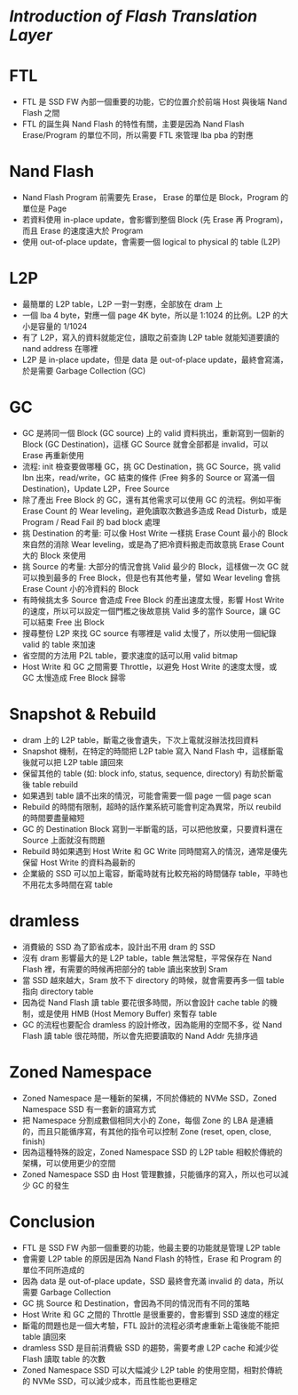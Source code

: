 # _Introduction of Flash Translation Layer_

# FTL

* FTL 是 SSD FW 內部一個重要的功能，它的位置介於前端 Host 與後端 Nand Flash 之間
* FTL 的誕生與 Nand Flash 的特性有關，主要是因為 Nand Flash Erase/Program 的單位不同，所以需要 FTL 來管理 lba pba 的對應

# Nand Flash

* Nand Flash Program 前需要先 Erase， Erase 的單位是 Block，Program 的單位是 Page
* 若資料使用 in-place update，會影響到整個 Block (先 Erase 再 Program)，而且 Erase 的速度遠大於 Program
* 使用 out-of-place update，會需要一個 logical to physical 的 table (L2P)

# L2P

* 最簡單的 L2P table，L2P 一對一對應，全部放在 dram 上
* 一個 lba 4 byte，對應一個 page 4K byte，所以是 1:1024 的比例。L2P 的大小是容量的 1/1024
* 有了 L2P，寫入的資料就能定位，讀取之前查詢 L2P table 就能知道要讀的 nand address 在哪裡
* L2P 是 in-place update，但是 data 是 out-of-place update，最終會寫滿，於是需要 Garbage Collection (GC)

# GC

* GC 是將同一個 Block (GC source) 上的 valid 資料挑出，重新寫到一個新的 Block (GC Destination)，這樣 GC Source 就會全部都是 invalid，可以 Erase 再重新使用
* 流程: init 檢查要做哪種 GC，挑 GC Destination，挑 GC Source，挑 valid lbn 出來，read/write，GC 結束的條件 (Free 夠多的 Source or 寫滿一個 Destination)，Update L2P，Free Source
* 除了產出 Free Block 的 GC，還有其他需求可以使用 GC 的流程。例如平衡 Erase Count 的 Wear leveling，避免讀取次數過多造成 Read Disturb，或是 Program / Read Fail 的 bad block 處理
* 挑 Destination 的考量: 可以像 Host Write 一樣挑 Erase Count 最小的 Block 來自然的消除 Wear leveling，或是為了把冷資料搬走而故意挑 Erase Count 大的 Block 來使用
* 挑 Source 的考量: 大部分的情況會挑 Valid 最少的 Block，這樣做一次 GC 就可以換到最多的 Free Block，但是也有其他考量，譬如 Wear leveling 會挑 Erase Count 小的冷資料的 Block
* 有時候挑太多 Source 會造成 Free Block 的產出速度太慢，影響 Host Write 的速度，所以可以設定一個門檻之後故意挑 Valid 多的當作 Source，讓 GC 可以結束 Free 出 Block
* 搜尋整份 L2P 來找 GC source 有哪裡是 valid 太慢了，所以使用一個紀錄 valid 的 table 來加速
* 省空間的方法用 P2L table，要求速度的話可以用 valid bitmap
* Host Write 和 GC 之間需要 Throttle，以避免 Host Write 的速度太慢，或 GC 太慢造成 Free Block 歸零

# Snapshot & Rebuild

* dram 上的 L2P table，斷電之後會遺失，下次上電就沒辦法找回資料
* Snapshot 機制，在特定的時間把 L2P table 寫入 Nand Flash 中，這樣斷電後就可以把 L2P table 讀回來
* 保留其他的 table (如: block info, status, sequence, directory) 有助於斷電後 table rebuild
* 如果遇到 table 讀不出來的情況，可能會需要一個 page 一個 page scan
* Rebuild 的時間有限制，超時的話作業系統可能會判定為異常，所以 reubild 的時間要盡量縮短
* GC 的 Destination Block 寫到一半斷電的話，可以把他放棄，只要資料還在 Source 上面就沒有問題
* Rebuild 時如果遇到 Host Write 和 GC Write 同時間寫入的情況，通常是優先保留 Host Write 的資料為最新的
* 企業級的 SSD 可以加上電容，斷電時就有比較充裕的時間儲存 table，平時也不用花太多時間在寫 table

# dramless

* 消費級的 SSD 為了節省成本，設計出不用 dram 的 SSD
* 沒有 dram 影響最大的是 L2P table，table 無法常駐，平常保存在 Nand Flash 裡，有需要的時候再把部分的 table 讀出來放到 Sram
* 當 SSD 越來越大，Sram 放不下 directory 的時候，就會需要再多一個 table 指向 directory table
* 因為從 Nand Flash 讀 table 要花很多時間，所以會設計 cache table 的機制，或是使用 HMB (Host Memory Buffer) 來暫存 table
* GC 的流程也要配合 dramless 的設計修改，因為能用的空間不多，從 Nand Flash 讀 table 很花時間，所以會先把要讀取的 Nand Addr 先排序過

# Zoned Namespace

* Zoned Namespace 是一種新的架構，不同於傳統的 NVMe SSD，Zoned Namespace SSD 有一套新的讀寫方式
* 把 Namespace 分割成數個相同大小的 Zone，每個 Zone 的 LBA 是連續的，而且只能循序寫，有其他的指令可以控制 Zone (reset, open, close, finish)
* 因為這種特殊的設定，Zoned Namespace SSD 的 L2P table 相較於傳統的架構，可以使用更少的空間
* Zoned Namespace SSD 由 Host 管理數據，只能循序的寫入，所以也可以減少 GC 的發生

# Conclusion

* FTL 是 SSD FW 內部一個重要的功能，他最主要的功能就是管理 L2P table
* 會需要 L2P table 的原因是因為 Nand Flash 的特性，Erase 和 Program 的單位不同所造成的
* 因為 data 是 out-of-place update，SSD 最終會充滿 invalid 的 data，所以需要 Garbage Collection
* GC 挑 Source 和 Destination，會因為不同的情況而有不同的策略
* Host Write 和 GC 之間的 Throttle 是很重要的，會影響到 SSD 速度的穩定
* 斷電的問題也是一個大考驗，FTL 設計的流程必須考慮重新上電後能不能把 table 讀回來
* dramless SSD 是目前消費級 SSD 的趨勢，需要考慮 L2P cache 和減少從 Flash 讀取 table 的次數
* Zoned Namespace SSD 可以大幅減少 L2P table 的使用空間，相對於傳統的 NVMe SSD，可以減少成本，而且性能也更穩定
